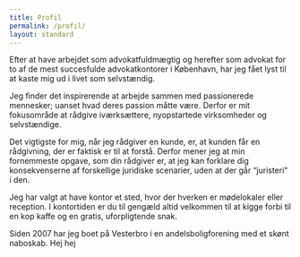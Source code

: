 ```yaml
---
title: Profil
permalink: /profil/
layout: standard
---
```

Efter at have arbejdet som advokatfuldmægtig og herefter som advokat for to af de mest succesfulde advokatkontorer i København, har jeg fået lyst til at kaste mig ud i livet som selvstændig.

Jeg finder det inspirerende at arbejde sammen med passionerede mennesker; uanset hvad deres passion måtte være. Derfor er mit fokusområde at rådgive iværksættere, nyopstartede virksomheder og selvstændige.

Det vigtigste for mig, når jeg rådgiver en kunde, er, at kunden får en rådgivning, der er faktisk er til at forstå. Derfor mener jeg at min fornemmeste opgave, som din rådgiver er, at jeg kan forklare dig konsekvenserne af forskellige juridiske scenarier, uden at der går “juristeri" i den.  

Jeg har valgt at have kontor et sted, hvor der hverken er mødelokaler eller reception. I kontortiden er du til gengæld altid velkommen til at kigge forbi til en kop kaffe og en gratis, uforpligtende snak.

Siden 2007 har jeg boet på Vesterbro i en andelsboligforening med et skønt naboskab. Hej hej
